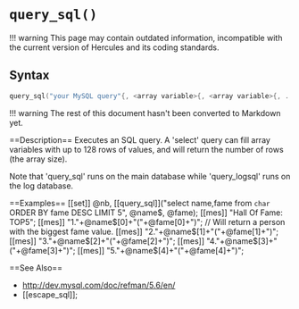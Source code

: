 # `query_sql()`

!!! warning
	This page may contain outdated information, incompatible with the current version of Hercules and its coding standards.

## Syntax

```c
query_sql("your MySQL query"{, <array variable>{, <array variable>{, ...}}});
```

!!! warning
	The rest of this document hasn't been converted to Markdown yet.

==Description==
Executes an SQL query. A 'select' query can fill array variables with up 
to 128 rows of values, and will return the number of rows (the array size).

Note that 'query_sql' runs on the main database while 'query_logsql' runs 
on the log database.

==Examples==
    [[set]] @nb, [[query_sql]]("select name,fame from `char` ORDER BY fame DESC LIMIT 5", @name$, @fame);
    [[mes]] "Hall Of Fame: TOP5";
    [[mes]] "1."+@name$[0]+"("+@fame[0]+")"; // Will return a person with the biggest fame value.
    [[mes]] "2."+@name$[1]+"("+@fame[1]+")";
    [[mes]] "3."+@name$[2]+"("+@fame[2]+")";
    [[mes]] "4."+@name$[3]+"("+@fame[3]+")";
    [[mes]] "5."+@name$[4]+"("+@fame[4]+")";

==See Also==
* http://dev.mysql.com/doc/refman/5.6/en/
* [[escape_sql]];
